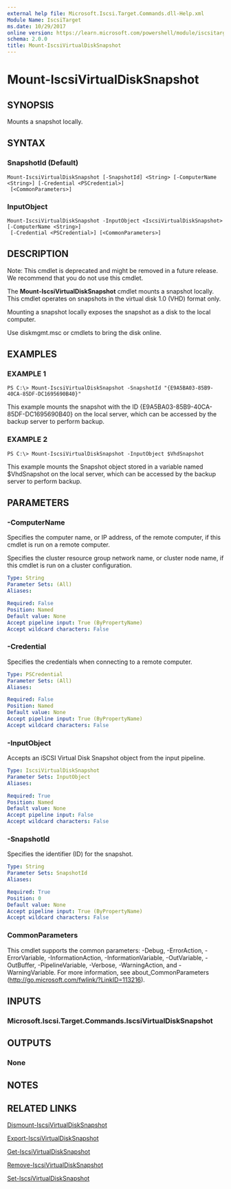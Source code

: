 ```yaml
---
external help file: Microsoft.Iscsi.Target.Commands.dll-Help.xml
Module Name: IscsiTarget
ms.date: 10/29/2017
online version: https://learn.microsoft.com/powershell/module/iscsitarget/mount-iscsivirtualdisksnapshot?view=windowsserver2012r2-ps&wt.mc_id=ps-gethelp
schema: 2.0.0
title: Mount-IscsiVirtualDiskSnapshot
---
```


# Mount-IscsiVirtualDiskSnapshot

## SYNOPSIS
Mounts a snapshot locally.

## SYNTAX

### SnapshotId (Default)
```
Mount-IscsiVirtualDiskSnapshot [-SnapshotId] <String> [-ComputerName <String>] [-Credential <PSCredential>]
 [<CommonParameters>]
```

### InputObject
```
Mount-IscsiVirtualDiskSnapshot -InputObject <IscsiVirtualDiskSnapshot> [-ComputerName <String>]
 [-Credential <PSCredential>] [<CommonParameters>]
```

## DESCRIPTION
Note: This cmdlet is deprecated and might be removed in a future release.
We recommend that you do not use this cmdlet.

The **Mount-IscsiVirtualDiskSnapshot** cmdlet mounts a snapshot locally.
This cmdlet operates on snapshots in the virtual disk 1.0 (VHD) format only.

Mounting a snapshot locally exposes the snapshot as a disk to the local computer. 
                       
Use diskmgmt.msc or cmdlets to bring the disk online.

## EXAMPLES

### EXAMPLE 1
```
PS C:\> Mount-IscsiVirtualDiskSnapshot -SnapshotId "{E9A5BA03-85B9-40CA-85DF-DC1695690B40}"
```

This example mounts the snapshot with the ID {E9A5BA03-85B9-40CA-85DF-DC1695690B40} on the local server, which can be accessed by the backup server to perform backup.

### EXAMPLE 2
```
PS C:\> Mount-IscsiVirtualDiskSnapshot -InputObject $VhdSnapshot
```

This example mounts the Snapshot object stored in a variable named $VhdSnapshot on the local server, which can be accessed by the backup server to perform backup.

## PARAMETERS

### -ComputerName
Specifies the computer name, or IP address, of the remote computer, if this cmdlet is run on a remote computer. 
                         
Specifies the cluster resource group network name, or cluster node name, if this cmdlet is run on a cluster configuration.

```yaml
Type: String
Parameter Sets: (All)
Aliases: 

Required: False
Position: Named
Default value: None
Accept pipeline input: True (ByPropertyName)
Accept wildcard characters: False
```

### -Credential
Specifies the credentials when connecting to a remote computer.

```yaml
Type: PSCredential
Parameter Sets: (All)
Aliases: 

Required: False
Position: Named
Default value: None
Accept pipeline input: True (ByPropertyName)
Accept wildcard characters: False
```

### -InputObject
Accepts an iSCSI Virtual Disk Snapshot object from the input pipeline.

```yaml
Type: IscsiVirtualDiskSnapshot
Parameter Sets: InputObject
Aliases: 

Required: True
Position: Named
Default value: None
Accept pipeline input: False
Accept wildcard characters: False
```

### -SnapshotId
Specifies the identifier (ID) for the snapshot.

```yaml
Type: String
Parameter Sets: SnapshotId
Aliases: 

Required: True
Position: 0
Default value: None
Accept pipeline input: True (ByPropertyName)
Accept wildcard characters: False
```

### CommonParameters
This cmdlet supports the common parameters: -Debug, -ErrorAction, -ErrorVariable, -InformationAction, -InformationVariable, -OutVariable, -OutBuffer, -PipelineVariable, -Verbose, -WarningAction, and -WarningVariable. For more information, see about_CommonParameters (http://go.microsoft.com/fwlink/?LinkID=113216).

## INPUTS

### Microsoft.Iscsi.Target.Commands.IscsiVirtualDiskSnapshot

## OUTPUTS

### None

## NOTES

## RELATED LINKS

[Dismount-IscsiVirtualDiskSnapshot](./Dismount-IscsiVirtualDiskSnapshot.md)

[Export-IscsiVirtualDiskSnapshot](./Export-IscsiVirtualDiskSnapshot.md)

[Get-IscsiVirtualDiskSnapshot](./Get-IscsiVirtualDiskSnapshot.md)

[Remove-IscsiVirtualDiskSnapshot](./Remove-IscsiVirtualDiskSnapshot.md)

[Set-IscsiVirtualDiskSnapshot](./Set-IscsiVirtualDiskSnapshot.md)

